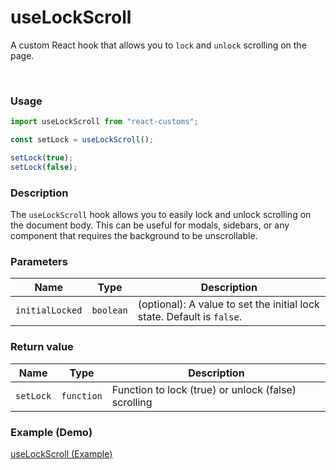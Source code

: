 # useLockScroll

A custom React hook that allows you to `lock` and `unlock` scrolling on the page.

<br>

### Usage

```jsx
import useLockScroll from "react-customs";

const setLock = useLockScroll();

setLock(true);
setLock(false);
```

### Description

The `useLockScroll` hook allows you to easily lock and unlock scrolling on the document body. This can be useful for modals, sidebars, or any component that requires the background to be unscrollable.

### Parameters

| Name            | Type      | Description                                                            |
| --------------- | --------- | ---------------------------------------------------------------------- |
| `initialLocked` | `boolean` | (optional): A value to set the initial lock state. Default is `false`. |

### Return value

| Name      | Type       | Description                                         |
| --------- | ---------- | --------------------------------------------------- |
| `setLock` | `function` | Function to lock (true) or unlock (false) scrolling |

### Example (Demo)

<a href="https://use-lock-scroll.pages.dev/" target="_blank">useLockScroll (Example)</a>
